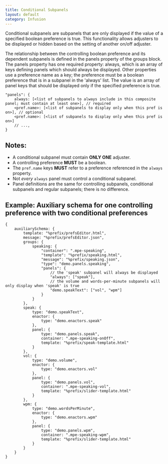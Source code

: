 ```yaml
---
title: Conditional Subpanels
layout: default
category: Infusion
---
```


Conditional subpanels are subpanels that are only displayed if the value of a specified boolean preference is true. This functionality allows adjusters to be displayed or hidden based on the setting of another on/off adjuster.

The relationship between the controlling boolean preference and its dependent subpanels is defined in the panels property of the groups block. The panels property has one required property: always, which is an array of keys defining panels which should always be displayed. Other properties use a preference name as a key; the preference must be a boolean preference that is in a subpanel in the 'always' list. The value is an array of panel keys that should be displayed only if the specified preference is true.

```snippet
"panels": {
    always: [<list of subpanels to always include in this composite panel; must contain at least one>], // required
    <pref.name>: [<list of subpanels to display only when this pref is on>], // optional
    <pref.name>: [<list of subpanels to display only when this pref is on>]
    // ...,
}
```

## Notes:

* A conditional subpanel must contain **ONLY ONE** adjuster.
* A controlling preference **MUST** be a boolean.
* The `pref.name` keys **MUST** refer to a preference referenced in the `always` property.
* Not _every_ `always` panel must control a conditional subpanel.
* Panel definitions are the same for controlling subpanels, conditional subpanels and regular subpanels; there is no difference.

## Example: Auxiliary schema for one controlling preference with two conditional preferences

```json5
{
    auxiliarySchema: {
        template: "%prefix/prefsEditor.html",
        message: "%prefix/prefsEditor.json",
        groups: {
            speaking: {
                "container": ".mpe-speaking",
                "template": "%prefix/speaking.html",
                "message": "%prefix/speaking.json",
                "type": "demo.panels.speaking",
                "panels": {
                    // the 'speak' subpanel will always be displayed
                    "always": ["speak"],
                    // the volume and words-per-minute subpanels will only display when 'speak' is true
                    "demo.speakText": ["vol", "wpm"]
                }
            }
        },
        speak: {
            type: "demo.speakText",
            enactor: {
                type: "demo.enactors.speak"
            },
            panel: {
                type: "demo.panels.speak",
                container: ".mpe-speaking-onOff",
                template: "%prefix/speak-template.html"
            }
        },
        vol: {
            type: "demo.volume",
            enactor: {
                type: "demo.enactors.vol"
            },
            panel: {
                type: "demo.panels.vol",
                container: ".mpe-speaking-vol",
                template: "%prefix/slider-template.html"
            }
        },
        wpm: {
            type: "demo.wordsPerMinute",
            enactor: {
                type: "demo.enactors.wpm"
            },
            panel: {
                type: "demo.panels.wpm",
                container: ".mpe-speaking-wpm",
                template: "%prefix/slider-template.html"
            }
        }
    }
}
```
